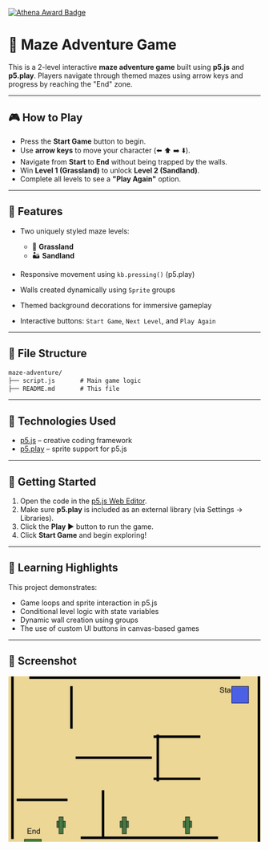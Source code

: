 [![Athena Award Badge](https://img.shields.io/endpoint?url=https%3A%2F%2Faward.athena.hackclub.com%2Fapi%2Fbadge)](https://award.athena.hackclub.com?utm_source=readme)
# 🧩 Maze Adventure Game

This is a 2-level interactive **maze adventure game** built using **p5.js** and **p5.play**. Players navigate through themed mazes using arrow keys and progress by reaching the "End" zone.

---

## 🎮 How to Play

* Press the **Start Game** button to begin.
* Use **arrow keys** to move your character (⬅️ ⬆️ ➡️ ⬇️).
* Navigate from **Start** to **End** without being trapped by the walls.
* Win **Level 1 (Grassland)** to unlock **Level 2 (Sandland)**.
* Complete all levels to see a **"Play Again"** option.

---

## 🌟 Features

* Two uniquely styled maze levels:

  * 🌿 **Grassland**
  * 🏜️ **Sandland**
* Responsive movement using `kb.pressing()` (p5.play)
* Walls created dynamically using `Sprite` groups
* Themed background decorations for immersive gameplay
* Interactive buttons: `Start Game`, `Next Level`, and `Play Again`

---

## 📁 File Structure

```
maze-adventure/
├── script.js       # Main game logic
├── README.md       # This file
```

---

## 🔧 Technologies Used

* [p5.js](https://p5js.org/) – creative coding framework
* [p5.play](https://molleindustria.github.io/p5.play/) – sprite support for p5.js

---

## 🚀 Getting Started

1. Open the code in the [p5.js Web Editor](https://editor.p5js.org/).
2. Make sure **p5.play** is included as an external library (via Settings → Libraries).
3. Click the **Play ▶** button to run the game.
4. Click **Start Game** and begin exploring!

---

## 🧠 Learning Highlights

This project demonstrates:

* Game loops and sprite interaction in p5.js
* Conditional level logic with state variables
* Dynamic wall creation using groups
* The use of custom UI buttons in canvas-based games

---

## 📸 Screenshot

![alt text](image.png)
